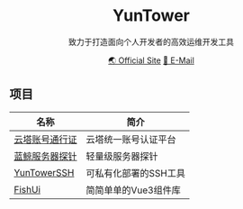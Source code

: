 <div align=center>
    <h1>YunTower</h1>
    <p>致力于打造面向个人开发者的高效运维开发工具</p>
    <p align=center>
        <a href="//www.yuntower.com" target="_blank">🌏 Official Site</a> 
        <a href="mailto:official@yuntower.com">📧 E-Mail</a>
    </p>
</div>

## 项目


|名称|简介|
|--|--|
|[云塔账号通行证](https://account.yuntower.cn/)|云塔统一账号认证平台|
|[蓝鲸服务器探针](https://github.com/YunTower/BWhaleMonitor)|轻量级服务器探针|
|[YunTowerSSH](https://github.com/YunTower/YunTowerSSH)|可私有化部署的SSH工具|
|[FishUi](https://github.com/YunTower/FishUi)|简简单单的Vue3组件库|
